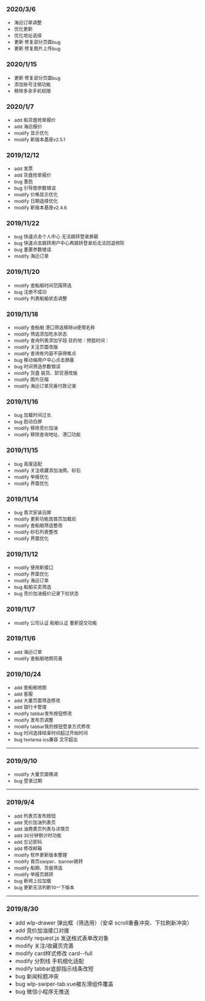
<h3>2020/3/6</h3>
<ul style="font-size:12px">
    <li>海运订单调整</li>
    <li>优化更新</li>
    <li>优化地址选择</li>
    <li>更新 修复部分页面bug</li>
    <li>更新 修复图片上传bug</li>
</ul>
<h3>2020/1/15</h3>
<ul style="font-size:12px">
    <li>更新 修复部分页面bug</li>
    <li>添加账号注销功能</li>
    <li>移除多余手机权限</li>
</ul>
<h3>2020/1/7</h3>
<ul style="font-size:12px">
    <li>add 船货盘抢单报价</li>
    <li>add 海运报价</li>
    <li>modify 显示优化</li>
    <li>modify 新版本基座v2.5.1</li>
</ul>
<h3>2019/12/12</h3>
<ul style="font-size:12px">
    <li>add 发票</li>
    <li>add 货盘抢单报价</li>
    <li>bug 重启</li>
    <li>bug 引导图参数错误</li>
    <li>modify 价格显示优化</li>
    <li>modify 日期选择优化</li>
    <li>modify 新版本基座v2.4.6</li>
</ul>
<h3>2019/11/22</h3>
<ul style="font-size:12px">
    <li>bug 快速点击个人中心 无法跳转登录屏蔽</li>
    <li>bug 快速点击跳转用户中心再跳转登录后无法回退预防</li>
    <li>bug 重置参数错误</li>
    <li>modify 海运订单</li>
</ul>
<h3>2019/11/20</h3>
<ul style="font-size:12px">
    <li>modify 查船舶时间范围筛选</li>
    <li>bug 注册不成功</li>
    <li>modify 列表船舶状态调整</li>
</ul>
<h3>2019/11/18</h3>
<ul style="font-size:12px">
    <li>modify 查船舶 港口筛选移除id使用名称</li>
    <li>modify 筛选添加吃水状态</li>
    <li>modify 查询列表添加字段 目的地：预抵时间：</li>
    <li>modify 关注页面改版</li>
    <li>modify 查询有内容不获得焦点</li>
    <li>bug 移动端用户中心点击屏蔽</li>
    <li>bug 时间筛选参数错误</li>
    <li>modify 货盘 装货、卸货港改版</li>
    <li>modify 图片压缩</li>
    <li>modify 海运订单完善付款记录</li>
</ul>
<h3>2019/11/16</h3>
<ul style="font-size:12px">
    <li>bug 加载时间过长</li>
    <li>bug 启动白屏</li>
    <li>modify 移除竞价加油</li>
    <li>modify 移除查询地址、港口功能</li>
</ul>
<h3>2019/11/15</h3>
<ul style="font-size:12px">
    <li>bug 高度适配</li>
    <li>modify 关注收藏添加油商、砂石</li>
    <li>modify 举报优化</li>
    <li>modify 界面优化</li>
</ul>
<h3>2019/11/14</h3>
<ul style="font-size:12px">
    <li>bug 首次安装白屏</li>
    <li>modify 更新功能放首页加载后</li>
    <li>modify 查船舶筛选整改</li>
    <li>modify 砂石列表整改</li>
    <li>modify 界面优化</li>
</ul>
<h3>2019/11/12</h3>
<ul style="font-size:12px">
    <li>modify 使用新接口</li>
    <li>modify 界面优化</li>
    <li>modify 海运订单</li>
    <li>bug 船舶买卖筛选</li>
    <li>bug 竞价加油报价记录下拉状态</li>
</ul>
<h3>2019/11/7</h3>
<ul style="font-size:12px">
    <li>modify 公司认证 船舶认证 重新提交功能</li>
</ul>
<h3>2019/11/6</h3>
<ul style="font-size:12px">
    <li>add 海运订单</li>
    <li>modify 查船舶地图完善</li>
</ul>
<h3>2019/10/24</h3>
<ul style="font-size:12px">
    <li>add 查船舶地图</li>
    <li>add 客服</li>
    <li>add 大量页面筛选修改</li>
    <li>add 银行卡管理</li>
    <li>modify tabbar发布按钮修改</li>
    <li>modify 发布页调整</li>
    <li>modify tabbar我的按钮登录方式修改</li>
    <li>bug 时间选择结束时间超过开始时间</li>
    <li>bug textarea ios兼容 文字超出</li>
</ul>
<hr/>
<h3>2019/9/10</h3>
<ul style="font-size:12px">
    <li>modify 大量页面微调</li>
    <li>bug 登录过期</li>
</ul>
<hr/>
<h3>2019/9/4</h3>
<ul style="font-size:12px">
    <li>add 列表页发布按钮</li>
    <li>add 竞价加油列表页</li>
    <li>add 油商黄页列表与详情页</li>
    <li>add 30分钟倒计时功能</li>
    <li>add 忘记密码</li>
    <li>add 修改邮箱</li>
    <li>modify 软件更新版本整理</li>
    <li>modify 首页swiper、banner跳转</li>
    <li>modify 船期、货盘筛选</li>
    <li>modify 举报页跳转</li>
    <li>bug 新闻上拉加载</li>
    <li>bug 更新无法判断10一下版本</li>
</ul>
<hr/>
<h3>2019/8/30</h3>
<ul>
    <li>add wlp-drawer 弹出框（筛选用）（安卓 scroll重叠冲突、下拉刷新冲突）</li>
    <li>add 竞价加油接口对接</li>
    <li>modify request.js 发送格式表单改对象</li>
    <li>modify 关注/收藏页完善</li>
    <li>modify card样式修改 card--full</li>
    <li>modify 分割线 手机细化适配</li>
    <li>modify tabbar底部指示线条改短</li>
    <li>bug 新闻标题冲突</li>
    <li>bug wlp-swiper-tab.vue被左滑组件覆盖</li>
    <li>bug 微信小程序无推送</li>
</ul>